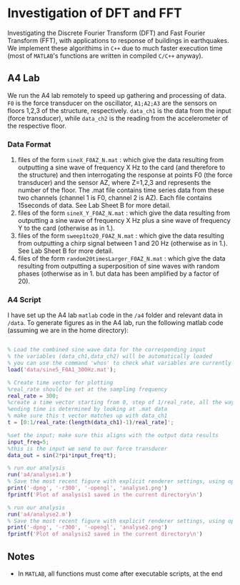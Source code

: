# Investigation of DFT and FFT
Investigating the Discrete Fourier Transform (DFT) and Fast Fourier Transform (FFT), with applications to response of buildings in earthquakes. We implement these algorithims in `C++` due to much faster execution time (most of `MATLAB`'s functions are written in compiled `C/C++` anyway).

## A4 Lab

We run the A4 lab remotely to speed up gathering and processing of data. `F0` is the force transducer on the oscillator, `A1;A2;A3` are the sensors on floors 1,2,3 of the structure, respectively. `data_ch1` is the data from the input (force transducer), while `data_ch2` is the reading from the accelerometer of the respective floor.

### Data Format

1. files of the form  `sineX_F0AZ_N.mat`  : which give the data resulting from  outputting a sine wave of frequency X Hz to the card (and therefore to  the structure) and  then interrogating the response at points F0 (the force transducer) and the sensor AZ, where Z=1,2,3 and represents the number of the floor. The .mat file contains time series data from these two channels (channel 1 is F0, channel 2 is AZ). Each file contains 15seconds of data. See Lab Sheet B for more detail.
2. files of the form  `sineX_Y_F0AZ_N.mat`  : which give the data resulting from  outputting a sine wave of frequency X Hz plus a sine wave of frequency Y to  the card (otherwise as in 1.).
3. files of the form `sweep1to20_F0AZ_N.mat`  : which give the data resulting from  outputting a chirp signal between 1 and 20 Hz (otherwise as in 1.). See Lab Sheet B for more detail.
4. files of the form `random20timesLarger_F0AZ_N.mat`  : which give the data resulting from  outputting a superposition of sine waves with random phases (otherwise as in 1. but data has been amplified by a factor of 20).


### A4 Script

I have set up the A4 lab `matlab` code in the `/a4` folder and relevant data in `/data`. To generate figures as in the A4 lab, run the following matlab code (assuming we are in the home directory):

```matlab

% Load the combined sine wave data for the corresponding input
% the variables (data_ch1,data_ch2) will be automatically loaded
% you can use the command 'whos' to check what variables are currently in the workspace
load('data/sine5_F0A1_300Hz.mat');

% Create time vector for plotting
%real_rate should be set at the samplimg frequency
real_rate = 300;
%create a time vector starting from 0, step of 1/real_rate, all the way up till ending time
%ending time is determined by looking at .mat data
% make sure this t vector matches up with data_ch1
t = [0:1/real_rate:(length(data_ch1)-1)/real_rate]';

%set the input; make sure this aligns with the output data results
input_freq=5;
%this is the input we send to our force transducer
data_out = sin(2*pi*input_freq*t);

% run our analysis
run('a4/analyse1.m')
% Save the most recent figure with explicit renderer settings, using opengl
print('-dpng', '-r300', '-opengl', 'analyse1.png')
fprintf('Plot of analysis1 saved in the current directory\n')

% run our analysis
run('a4/analyse2.m')
% Save the most recent figure with explicit renderer settings, using opengl
print('-dpng', '-r300', '-opengl', 'analyse2.png')
fprintf('Plot of analysis2 saved in the current directory\n')
```

## Notes

- In `MATLAB`, all functions must come after executable scripts, at the end

